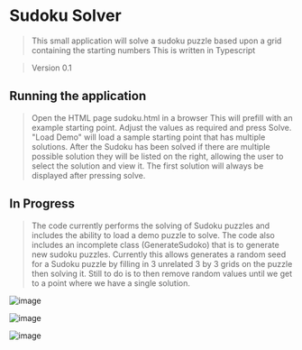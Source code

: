 # Sudoku Solver

> This small application will solve a sudoku puzzle based upon a grid containing the starting numbers
> This is written in Typescript

> Version 0.1

## Running the application

> Open the HTML page sudoku.html in a browser
> This will prefill with an example starting point.
> Adjust the values as required and press Solve.
> "Load Demo" will load a sample starting point that has multiple solutions.
> After the Sudoku has been solved if there are multiple possible solution they will be listed on the right,
> allowing the user to select the solution and view it.
> The first solution will always be displayed after pressing solve.

## In Progress

> The code currently performs the solving of Sudoku puzzles and includes the ability to load a demo puzzle to solve.
> The code also includes an incomplete class (GenerateSudoko) that is to generate new sudoku puzzles. Currently this 
> allows generates a random seed for a Sudoku puzzle by filling in 3 unrelated 3 by 3 grids on the puzzle then solving it.
> Still to do is to then remove random values until we get to a point where we have a single solution.


![image](https://user-images.githubusercontent.com/28151071/77830088-00869900-711e-11ea-9945-b5c3e498c810.png)

![image](https://user-images.githubusercontent.com/28151071/77830191-c5d13080-711e-11ea-823d-70587bdadbd5.png)


![image](https://user-images.githubusercontent.com/28151071/77830168-96222880-711e-11ea-9145-71f391327b5b.png)




